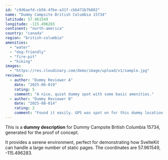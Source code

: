 ```yaml
---
id: "c9d6aefd-cb56-4fbe-a31f-cbb471b7b882"
name: "Dummy Campsite British Columbia 15734"
latitude: 57.961549
longitude: -115.496283
continent: "north-america"
country: "canada"
region: "british-columbia"
amenities:
  - "water"
  - "dog-friendly"
  - "fire-pit"
  - "hiking"
images:
  - "https://res.cloudinary.com/demo/image/upload/v1/sample.jpg"
reviews:
  - author: "Dummy Reviewer A"
    date: "2025-06-019"
    rating: 5
    comment: "A nice, quiet dummy spot with some basic amenities."
  - author: "Dummy Reviewer B"
    date: "2025-08-014"
    rating: 2
    comment: "Found it easily. GPS was spot on for this dummy location."
---
```


This is a **dummy description** for Dummy Campsite British Columbia 15734, generated for the proof of concept.

It provides a serene environment, perfect for demonstrating how SvelteKit can handle a large number of static pages. The coordinates are 57.961549, -115.496283.
